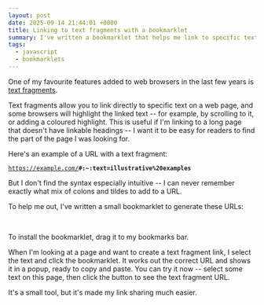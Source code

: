 ```yaml
---
layout: post
date: 2025-09-14 21:44:01 +0000
title: Linking to text fragments with a bookmarklet
summary: I've written a bookmarklet that helps me link to specific text on a web page.
tags:
  - javascript
  - bookmarklets
---
```

One of my favourite features added to web browsers in the last few years is [text fragments].

Text fragments allow you to link directly to specific text on a web page, and some browsers will highlight the linked text -- for example, by scrolling to it, or adding a coloured highlight.
This is useful if I'm linking to a long page that doesn't have linkable headings -- I want it to be easy for readers to find the part of the page I was looking for.

Here's an example of a URL with a text fragment:

<a href="https://example.com/#:~:text=illustrative%20examples"><code>https://example.com/<strong>#:~:text=illustrative%20examples</strong></code></a>

But I don't find the syntax especially intuitive -- I can never remember exactly what mix of colons and tildes to add to a URL.

To help me out, I've written a small bookmarklet to generate these URLs:

<style>
  .bookmarklet {
    background: var(--primary-color);
    border-radius: var(--border-radius);
    color: white;
    padding: calc(var(--border-radius) * 0.5) var(--border-radius);
    text-decoration: none;
    display: inline-block;
  }

  .bookmarklet:hover {
    color: white;
  }

  @media (prefers-color-scheme: dark) {
    .bookmarklet,
    .bookmarklet:hover {
      color: black;
    }
  }
</style>

<!--

```javascript
const selectedText = window.getSelection().toString().trim();

if (!selectedText) {
  alert("You need to select some text!");
  return;
}

const url = new URL(window.location);
url.hash = `:~:text=${encodeURIComponent(selectedText)}`;

alert(url.toString());
```

-->

<a class="bookmarklet" href="javascript:(function()%7Bconst%20selectedText%20%3D%20window.getSelection().toString().trim()%3B%0A%0Aif%20(!selectedText)%20%7B%0A%20%20alert(%22You%20need%20to%20select%20some%20text!%22)%3B%0A%20%20return%3B%0A%7D%0A%0Aconst%20url%20%3D%20new%20URL(window.location)%3B%0Aurl.hash%20%3D%20%60%3A~%3Atext%3D%24%7BencodeURIComponent(selectedText)%7D%60%3B%0A%0Aalert(url.toString())%3B%7D)()%3B">Create link to selected text</a>

To install the bookmarklet, drag it to my bookmarks bar.

When I'm looking at a page and want to create a text fragment link, I select the text and click the bookmarklet.
It works out the correct URL and shows it in a popup, ready to copy and paste.
You can try it now -- select some text on this page, then click the button to see the text fragment URL.

It's a small tool, but it's made my link sharing much easier.

[text fragments]: https://developer.mozilla.org/en-US/docs/Web/URI/Reference/Fragment/Text_fragments

